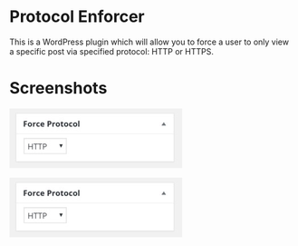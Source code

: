 # Protocol Enforcer
This is a WordPress plugin which will allow you to force a user to only view a specific post via specified protocol: HTTP or HTTPS.

Screenshots
===========

![Protocol Enforcer WordPress Plugin](/protocol-enforcer-1.jpg?raw=true "Protocol Enforcer WordPress Plugin")

![Protocol Enforcer WordPress Plugin](/protocol-enforcer-1.jpg?raw=true "Protocol Enforcer WordPress Plugin")